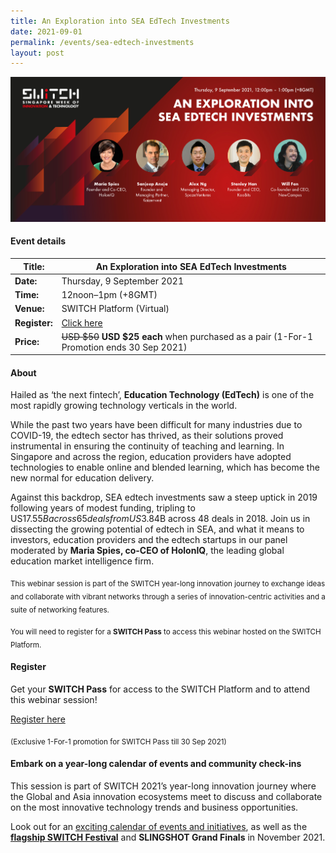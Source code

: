 ```yaml
---
title: An Exploration into SEA EdTech Investments
date: 2021-09-01
permalink: /events/sea-edtech-investments
layout: post
---
```

![Alt text for image on Isomer site](/images/SWITCH_Event_SEA_EdTech_Investments.jpg)

#### Event details


| **Title:** | An Exploration into SEA EdTech Investments |
| -------- | -------- |
|**Date:** | Thursday, 9 September 2021 
| **Time:**    | 12noon–1pm (+8GMT) |
|**Venue:** | SWITCH Platform (Virtual)
| **Register:** | [Click here](https://events.hubilo.com/switchsg/register) |
|**Price:** | ~~USD $50~~ **USD $25 each** when purchased as a pair (1-For-1 Promotion ends 30 Sep 2021)


#### About

Hailed as ‘the next fintech’, **Education Technology (EdTech)** is one of the most rapidly growing technology verticals in the world.

While the past two years have been difficult for many industries due to COVID-19, the edtech sector has thrived, as their solutions proved instrumental in ensuring the continuity of teaching and learning. In Singapore and across the region, education providers have adopted technologies to enable online and blended learning, which has become the new normal for education delivery.

Against this backdrop, SEA edtech investments saw a steep uptick in 2019 following years of modest funding, tripling to US$17.55B across 65 deals from US$3.84B across 48 deals in 2018.  Join us in dissecting the growing potential of edtech in SEA, and what it means to investors, education providers and the edtech startups in our panel moderated by **Maria Spies, co-CEO of HolonIQ**, the leading global education market intelligence firm.

<sub>This webinar session is part of the SWITCH year-long innovation journey to exchange ideas and collaborate with vibrant networks through a series of innovation-centric activities and a suite of networking features.</sub>

<sub>You will need to register for a <b>SWITCH Pass</b> to access this webinar hosted on the SWITCH Platform.</sub>

#### Register

Get your **SWITCH Pass** for access to the SWITCH Platform and to attend this webinar session!

[Register here](https://bit.ly/2Uv69uy)

<sub>(Exclusive 1-For-1 promotion for SWITCH Pass till 30 Sep 2021)</sub>

#### Embark on a year-long calendar of events and community check-ins

This session is part of SWITCH 2021’s year-long innovation journey where the Global and Asia innovation ecosystems meet to discuss and collaborate on the most innovative technology trends and business opportunities.

Look out for an [exciting calendar of events and initiatives](/example-resource/events-and-initiatives/), as well as the **[flagship SWITCH Festival](/about-us/switch-2021)** and **SLINGSHOT Grand Finals** in November 2021.